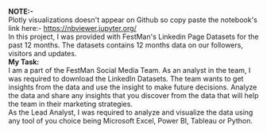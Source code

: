 **NOTE:-**<br>
Plotly visualizations doesn't appear on Github so copy paste the notebook's link here:- https://nbviewer.jupyter.org/
<br>
In this project, I was provided with FestMan's Linkedin Page Datasets for the past 12 months. The datasets contains 12 months data on our followers, visitors and updates.
<br>
**My Task:**<br>
I am a part of the FestMan Social Media Team. As an analyst in the team, I was required to download the LinkedIn Datasets.
The team wants to get insights from the data and use the insight to make future decisions. Analyze the data and share any insights that you discover from the data 
that will help the team in their marketing strategies.
<br>
As the Lead Analyst, I was required to analyze and visualize the data using any tool of you choice being Microsoft Excel, Power BI, Tableau or Python.

